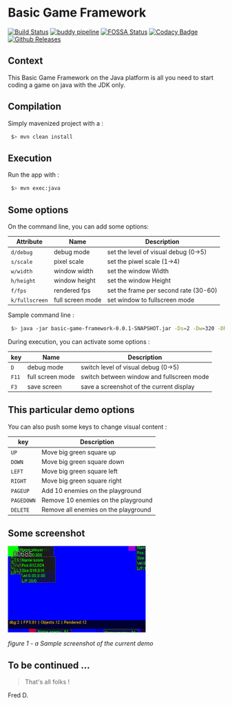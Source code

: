 # Basic Game Framework

[![Build Status](https://travis-ci.org/SnapGames/basic-game-framework.svg?branch=develop)](https://travis-ci.org/SnapGames/basic-game-framework) [![buddy pipeline](https://app.buddy.works/snapgames/basic-game-framework/pipelines/pipeline/155470/badge.svg?token=4df155595479af7dea413ea0c1d1f90219d384a3e89cf1ddd82b06e12b88a19d "buddy pipeline")](https://app.buddy.works/snapgames/basic-game-framework/pipelines/pipeline/155470) [![FOSSA Status](https://app.fossa.io/api/projects/git%2Bgithub.com%2FSnapGames%2Fbasic-game-framework.svg?type=shield)](https://app.fossa.io/projects/git%2Bgithub.com%2FSnapGames%2Fbasic-game-framework/refs/branch/develophttps://app.fossa.io/projects/git%2B${project.git.hostname}%2Fsnapgames%2Fbasic-game-framework?ref=badge_shield) [![Codacy Badge](https://api.codacy.com/project/badge/Grade/6102158a5a724ce5a387f1436c34f71d)](https://app.codacy.com/app/mcgivrer/basic-game-framework?utm_source=github.com&utm_medium=referral&utm_content=SnapGames/basic-game-framework&utm_campaign=Badge_Grade_Dashboard) [![Github Releases](https://img.shields.io/github/release/snapgames/basic-game-framework.svg)](https://github.com/snapgames/basic-game-framework/releases/tag/1.0.0)

## Context

This Basic Game Framework on the Java platform is all you need to start coding a game on java with the JDK only.

## Compilation

Simply mavenized project with a :

```bash
 $> mvn clean install
```

## Execution

Run the app with :

```bash
 $> mvn exec:java
```

## Some options

On the command line, you can add some options:

| Attribute      | Name             | Description                          |
|----------------|------------------|--------------------------------------|
| `d/debug`      | debug mode       | set the level of visual debug (0->5) |
| `s/scale`      | pixel scale      | set the piwel scale (1->4)           |
| `w/width`      | window width     | set the window Width                 |
| `h/height`     | window height    | set the window Height                |
| `f/fps`        | rendered fps     | set the frame per second rate (30-60)|
| `k/fullscreen` | full screen mode | set window to fullscreen mode        |

Sample command line :

```bash
 $> java -jar basic-game-framework-0.0.1-SNAPSHOT.jar -Ds=2 -Dw=320 -Dh=240
```

During execution, you can activate some options :

| key   | Name             | Description                               |
|-------|------------------|-------------------------------------------|
| `D`   | debug mode       | switch level of visual debug (0->5)       |
| `F11` | full screen mode | switch between window and fullscreen mode |
| `F3`  | save screen      | save a screenshot of the current display  |

## This particular demo options

You can also push some keys to change visual content :

| key       | Description                          |
|-----------|--------------------------------------|
| `UP`      | Move big green square up             |
| `DOWN`    | Move big green square down           |
| `LEFT`    | Move big green square left           |
| `RIGHT`   | Move big green square right          |
| `PAGEUP`  | Add 10 enemies on the playground     |
| `PAGEDOWN`| Remove 10 enemies on the playground  |
| `DELETE`  | Remove all enemies on the playground |

## Some screenshot

![a small screenshot](docs/images/screenshot-001.png "a Sample screenshot of the display")

*figure 1 - a Sample screenshot of the current demo*

## To be continued ...

> That's all folks !

Fred D.
